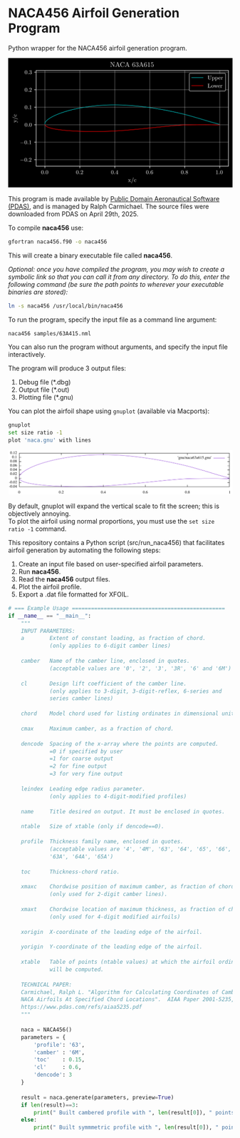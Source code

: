 # NACA456 Airfoil Generation Program
Python wrapper for the NACA456 airfoil generation program.

![NACA 63A-615 generated by Python wrapper](fig/naca63a615_py.png)

This program is made available by [Public Domain Aeronautical Software (PDAS)](https://www.pdas.com/naca456.html), and is managed by Ralph Carmichael.  The source files were downloaded from PDAS on April 29th, 2025.

To compile **naca456** use:
```bash
gfortran naca456.f90 -o naca456
```
This will create a binary executable file called **naca456**.

*Optional: once you have compiled the program, you may wish to create a symbolic link so that you can call it from any directory.  To do this, enter the following command (be sure the path points to wherever your executable binaries are stored):*
```bash
ln -s naca456 /usr/local/bin/naca456
```


To run the program, specify the input file as a command line argument:
```bash
naca456 samples/63A415.nml
```


You can also run the program without arguments, and specify the input file interactively.

The program will produce 3 output files: 
1. Debug file (*.dbg)
2. Output file (*.out)
3. Plotting file (*.gnu)

You can plot the airfoil shape using ```gnuplot``` (available via Macports):
```bash
gnuplot
set size ratio -1
plot 'naca.gnu' with lines 
```

![NACA 63A-615 generated by gnuplot](fig/naca63a615.png)

By default, gnuplot will expand the vertical scale to fit the screen; this is objectively annoying.<br>
To plot the airfoil using normal proportions, you must use the ```set size ratio -1``` command.

This repository contains a Python script (src/run_naca456) that facilitates airfoil generation by automating the following steps:
1. Create an input file based on user-specified airfoil parameters.
2. Run **naca456**.
3. Read the **naca456** output files.
4. Plot the airfoil profile.
5. Export a .dat file formatted for XFOIL.

```python
# === Example Usage ================================================
if __name__ == "__main__":
    """
    INPUT PARAMETERS:
    a        Extent of constant loading, as fraction of chord.
             (only applies to 6-digit camber lines)
            
    camber   Name of the camber line, enclosed in quotes.
             (acceptable values are '0', '2', '3', '3R', '6' and '6M')

    cl       Design lift coefficient of the camber line.
             (only applies to 3-digit, 3-digit-reflex, 6-series and
             series camber lines)
                
    chord    Model chord used for listing ordinates in dimensional units.
    
    cmax     Maximum camber, as a fraction of chord.
    
    dencode  Spacing of the x-array where the points are computed.
             =0 if specified by user
             =1 for coarse output
             =2 for fine output
             =3 for very fine output
                
    leindex  Leading edge radius parameter.
             (only applies to 4-digit-modified profiles)
                
    name     Title desired on output. It must be enclosed in quotes.
    
    ntable   Size of xtable (only if dencode==0).
    
    profile  Thickness family name, enclosed in quotes.
             (acceptable values are '4', '4M', '63', '64', '65', '66', '67',
             '63A', '64A', '65A')
                
    toc      Thickness-chord ratio.
    
    xmaxc    Chordwise position of maximum camber, as fraction of chord.
             (only used for 2-digit camber lines).
                
    xmaxt    Chordwise location of maximum thickness, as fraction of chord.
             (only used for 4-digit modified airfoils)
                
    xorigin  X-coordinate of the leading edge of the airfoil.
    
    yorigin  Y-coordinate of the leading edge of the airfoil.      
      
    xtable   Table of points (ntable values) at which the airfoil ordinates
             will be computed.
    
    TECHNICAL PAPER:
    Carmichael, Ralph L. "Algorithm for Calculating Coordinates of Cambered
    NACA Airfoils At Specified Chord Locations".  AIAA Paper 2001-5235, Nov 2001.
    https://www.pdas.com/refs/aiaa5235.pdf
    """
    
    naca = NACA456()
    parameters = {
        'profile': '63',
        'camber' : '6M',
        'toc'    : 0.15,
        'cl'     : 0.6,
        'dencode': 3
    }

    result = naca.generate(parameters, preview=True)
    if len(result)==3:
        print(" Built cambered profile with ", len(result[0]), " points.")
    else:
        print(" Built symmmetric profile with ", len(result[0]), " points.")
```
